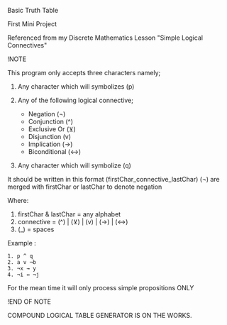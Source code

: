 Basic Truth Table

First Mini Project

Referenced from my Discrete Mathematics Lesson "Simple Logical Connectives"

!NOTE

This program only accepts three characters namely;

1. Any character which will symbolizes (p)
2. Any of the following logical connective;
    - Negation (¬)
    - Conjunction (^)
    - Exclusive Or (⊻)
    - Disjunction (v)
    - Implication (→)
    - Biconditional (↔)
    
3. Any character which will symbolize (q)

It should be written in this format (firstChar_connective_lastChar)
(¬) are merged with firstChar or lastChar to denote negation

Where: 

  1. firstChar & lastChar = any alphabet 
  2. connective = (^) | (⊻) | (v) | (→) | (↔) 
  3. (_) = spaces

Example :

    1. p ^ q  
    2. a v ¬b 
    3. ¬x → y 
    4. ¬i ↔ ¬j

For the mean time it will only process simple propositions ONLY

!END OF NOTE

COMPOUND LOGICAL TABLE GENERATOR IS ON THE WORKS.
